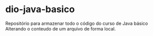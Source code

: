 # dio-java-basico
Repositório para armazenar todo o código do curso de Java básico
Alterando o conteudo de um arquivo de forma local.